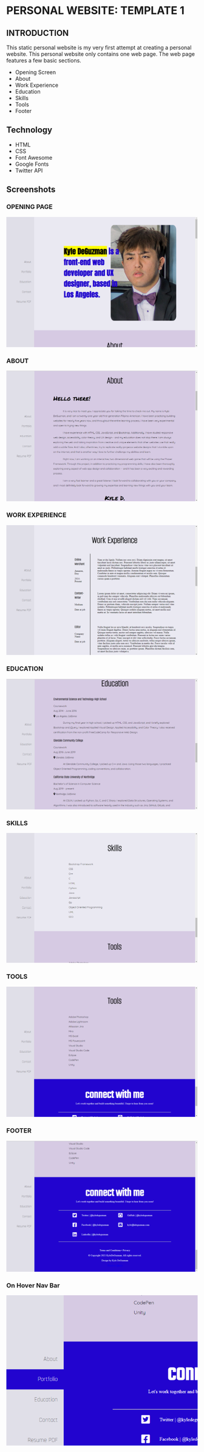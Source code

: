# PERSONAL WEBSITE: TEMPLATE 1

## INTRODUCTION
This static personal website is my very first attempt at creating a personal website. This personal website only contains one web page. The web page features a few basic sections.
* Opening Screen
* About
* Work Experience 
* Education
* Skills
* Tools
* Footer

## Technology
* HTML
* CSS
* Font Awesome
* Google Fonts
* Twitter API

## Screenshots
### OPENING PAGE
![screenshot](https://github.com/kyledeguzmanx/fDev-website-personalSite1/blob/master/Images/opening.png)
### ABOUT
![Screenshot](https://github.com/kyledeguzmanx/fDev-website-personalSite1/blob/master/Images/about.png)
### WORK EXPERIENCE
![screenshot](https://github.com/kyledeguzmanx/fDev-website-personalSite1/blob/master/Images/work.png)
### EDUCATION
![screenshot](https://github.com/kyledeguzmanx/fDev-website-personalSite1/blob/master/Images/education.png)

### SKILLS
![screenshot](https://github.com/kyledeguzmanx/fDev-website-personalSite1/blob/master/Images/skills.png)
### TOOLS
![screenshot](https://github.com/kyledeguzmanx/fDev-website-personalSite1/blob/master/Images/tools.png)
### FOOTER
![screenshot](https://github.com/kyledeguzmanx/fDev-website-personalSite1/blob/master/Images/footer.png)

### On Hover Nav Bar
![screenshot](https://github.com/kyledeguzmanx/fDev-website-personalSite1/blob/master/Images/nav.png)